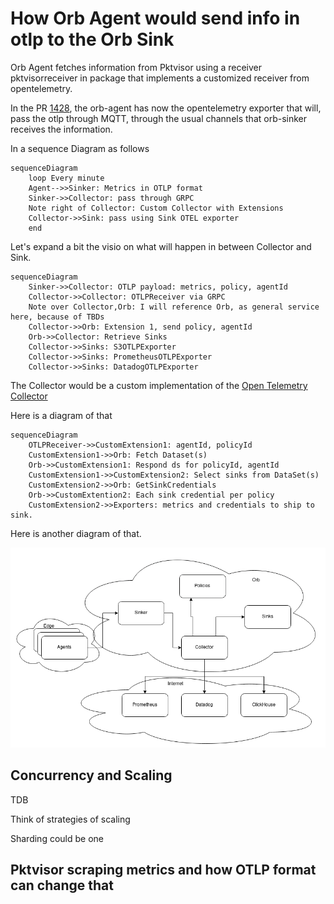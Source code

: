 # How Orb Agent would send info in otlp to the Orb Sink

Orb Agent fetches information from Pktvisor using a receiver pktvisorreceiver in package that implements a customized receiver from opentelemetry.

In the PR [1428](https://github.com/etaques/orb/pull/1428), the orb-agent has now the opentelemetry exporter that will, pass the otlp through MQTT, through the usual channels that orb-sinker receives the information.

In a sequence Diagram as follows
```mermaid
sequenceDiagram
    loop Every minute
    Agent-->>Sinker: Metrics in OTLP format
    Sinker->>Collector: pass through GRPC
    Note right of Collector: Custom Collector with Extensions
    Collector->>Sink: pass using Sink OTEL exporter
    end
```

Let's expand a bit the visio on what will happen in between Collector and Sink.

```mermaid
sequenceDiagram
    Sinker->>Collector: OTLP payload: metrics, policy, agentId
    Collector->>Collector: OTLPReceiver via GRPC
    Note over Collector,Orb: I will reference Orb, as general service here, because of TBDs
    Collector->>Orb: Extension 1, send policy, agentId
    Orb->>Collector: Retrieve Sinks
    Collector->>Sinks: S3OTLPExporter
    Collector->>Sinks: PrometheusOTLPExporter
    Collector->>Sinks: DatadogOTLPExporter
```

The Collector would be a custom implementation of the [Open Telemetry Collector](https://github.com/open-telemetry/opentelemetry-collector-contrib)

Here is a diagram of that

```mermaid
sequenceDiagram
    OTLPReceiver->>CustomExtension1: agentId, policyId
    CustomExtension1->>Orb: Fetch Dataset(s)
    Orb->>CustomExtension1: Respond ds for policyId, agentId
    CustomExtension1->>CustomExtension2: Select sinks from DataSet(s)
    CustomExtension2->>Orb: GetSinkCredentials
    Orb->>CustomExtention2: Each sink credential per policy
    CustomExtension2->>Exporters: metrics and credentials to ship to sink.
```

Here is another diagram of that.

![OTLP-Orb-Collector](./OTLP-Orb-Collector.png)


## Concurrency and Scaling

TDB

Think of strategies of scaling

Sharding could be one

## Pktvisor scraping metrics and how OTLP format can change that

